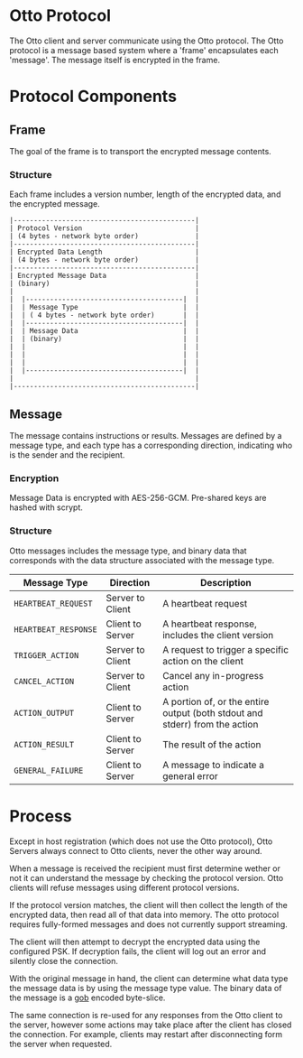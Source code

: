 # Otto Protocol

The Otto client and server communicate using the Otto protocol. The Otto protocol is a message based system where a
'frame' encapsulates each 'message'. The message itself is encrypted in the frame.

# Protocol Components

## Frame

The goal of the frame is to transport the encrypted message contents.

### Structure

Each frame includes a version number, length of the encrypted data, and the encrypted message.

```
|---------------------------------------------|
| Protocol Version                            |
| (4 bytes - network byte order)              |
|---------------------------------------------|
| Encrypted Data Length                       |
| (4 bytes - network byte order)              |
|---------------------------------------------|
| Encrypted Message Data                      |
| (binary)                                    |
|                                             |
|  |---------------------------------------|  |
|  | Message Type                          |  |
|  | ( 4 bytes - network byte order)       |  |
|  |---------------------------------------|  |
|  | Message Data                          |  |
|  | (binary)                              |  |
|  |                                       |  |
|  |                                       |  |
|  |                                       |  |
|  |---------------------------------------|  |
|                                             |
|---------------------------------------------|
```

## Message

The message contains instructions or results. Messages are defined by a message type, and each type has a corresponding
direction, indicating who is the sender and the recipient.

### Encryption

Message Data is encrypted with AES-256-GCM. Pre-shared keys are hashed with scrypt.

### Structure

Otto messages includes the message type, and binary data that corresponds with the data structure associated with the
message type.

|Message Type|Direction|Description|
|-|-|-|
|`HEARTBEAT_REQUEST`|Server to Client|A heartbeat request|
|`HEARTBEAT_RESPONSE`|Client to Server|A heartbeat response, includes the client version|
|`TRIGGER_ACTION`|Server to Client|A request to trigger a specific action on the client|
|`CANCEL_ACTION`|Server to Client|Cancel any in-progress action|
|`ACTION_OUTPUT`|Client to Server|A portion of, or the entire output (both stdout and stderr) from the action|
|`ACTION_RESULT`|Client to Server|The result of the action|
|`GENERAL_FAILURE`|Client to Server|A message to indicate a general error|

# Process

Except in host registration (which does not use the Otto protocol), Otto Servers always connect to Otto clients, never
the other way around.

When a message is received the recipient must first determine wether or not it can understand the message by checking
the protocol version. Otto clients will refuse messages using different protocol versions.

If the protocol version matches, the client will then collect the length of the encrypted data, then read all of that
data into memory. The otto protocol requires fully-formed messages and does not currently support streaming.

The client will then attempt to decrypt the encrypted data using the configured PSK. If decryption fails, the client
will log out an error and silently close the connection.

With the original message in hand, the client can determine what data type the message data is by using the message type
value. The binary data of the message is a [gob](https://golang.org/pkg/encoding/gob/) encoded byte-slice.

The same connection is re-used for any responses from the Otto client to the server, however some actions may take place
after the client has closed the connection. For example, clients may restart after disconnecting form the server when
requested.

